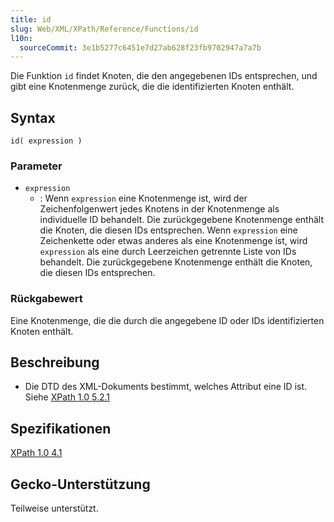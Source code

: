 ```yaml
---
title: id
slug: Web/XML/XPath/Reference/Functions/id
l10n:
  sourceCommit: 3e1b5277c6451e7d27ab628f23fb9702947a7a7b
---
```


Die Funktion `id` findet Knoten, die den angegebenen IDs entsprechen, und gibt eine Knotenmenge zurück, die die identifizierten Knoten enthält.

## Syntax

```plain
id( expression )
```

### Parameter

- `expression`
  - : Wenn `expression` eine Knotenmenge ist, wird der Zeichenfolgenwert jedes Knotens in der Knotenmenge als individuelle ID behandelt. Die zurückgegebene Knotenmenge enthält die Knoten, die diesen IDs entsprechen.
    Wenn `expression` eine Zeichenkette oder etwas anderes als eine Knotenmenge ist, wird `expression` als eine durch Leerzeichen getrennte Liste von IDs behandelt. Die zurückgegebene Knotenmenge enthält die Knoten, die diesen IDs entsprechen.

### Rückgabewert

Eine Knotenmenge, die die durch die angegebene ID oder IDs identifizierten Knoten enthält.

## Beschreibung

- Die DTD des XML-Dokuments bestimmt, welches Attribut eine ID ist. Siehe [XPath 1.0 5.2.1](https://www.w3.org/TR/xpath/#unique-id)

## Spezifikationen

[XPath 1.0 4.1](https://www.w3.org/TR/1999/REC-xpath-19991116/#function-id)

## Gecko-Unterstützung

Teilweise unterstützt.
